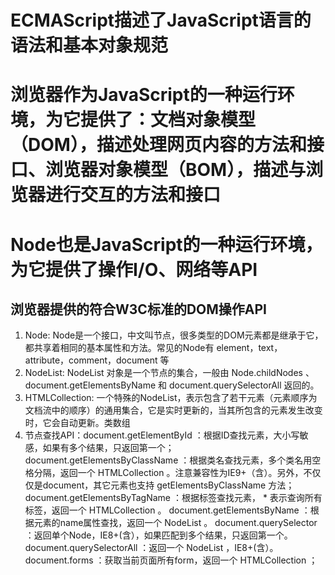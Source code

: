 # ECMAScript描述了JavaScript语言的语法和基本对象规范
# 浏览器作为JavaScript的一种运行环境，为它提供了：文档对象模型（DOM），描述处理网页内容的方法和接口、浏览器对象模型（BOM），描述与浏览器进行交互的方法和接口
# Node也是JavaScript的一种运行环境，为它提供了操作I/O、网络等API

## 浏览器提供的符合W3C标准的DOM操作API
1. Node: Node是一个接口，中文叫节点，很多类型的DOM元素都是继承于它，都共享着相同的基本属性和方法。常见的Node有 element，text，attribute，comment，document 等
2. NodeList: NodeList 对象是一个节点的集合，一般由 Node.childNodes 、 document.getElementsByName 和 document.querySelectorAll 返回的。
3. HTMLCollection: 一个特殊的NodeList，表示包含了若干元素（元素顺序为文档流中的顺序）的通用集合，它是实时更新的，当其所包含的元素发生改变时，它会自动更新。类数组
4. 节点查找API：document.getElementById ：根据ID查找元素，大小写敏感，如果有多个结果，只返回第一个；
  document.getElementsByClassName ：根据类名查找元素，多个类名用空格分隔，返回一个 HTMLCollection 。注意兼容性为IE9+（含）。另外，不仅仅是document，其它元素也支持 getElementsByClassName 方法；
  document.getElementsByTagName ：根据标签查找元素， * 表示查询所有标签，返回一个 HTMLCollection 。
  document.getElementsByName ：根据元素的name属性查找，返回一个 NodeList 。
  document.querySelector ：返回单个Node，IE8+(含），如果匹配到多个结果，只返回第一个。
  document.querySelectorAll ：返回一个 NodeList ，IE8+(含）。
  document.forms ：获取当前页面所有form，返回一个 HTMLCollection ；
